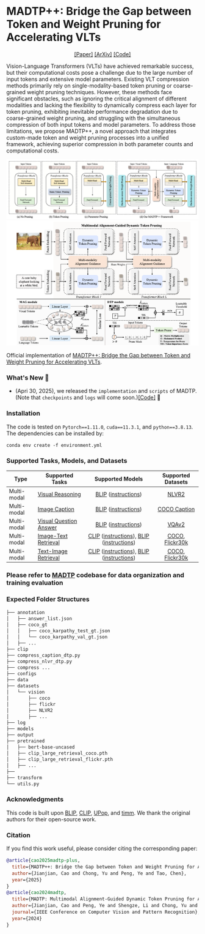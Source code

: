 # MADTP++: Bridge the Gap between Token and Weight Pruning for Accelerating VLTs


<p align="center"> <a href="" target="_blank">[Paper]</a> 
<a href="" target="_blank">[ArXiv]</a> 
<a href="https://github.com/double125/MADTP-plus" target="_blank">[Code]</a>

Vision-Language Transformers (VLTs) have achieved remarkable success, but their computational costs pose a challenge due to the large number of input tokens and extensive model parameters. Existing VLT compression methods primarily rely on single-modality-based token pruning or coarse-grained weight pruning techniques. However, these methods face significant obstacles, such as ignoring the critical alignment of different modalities and lacking the flexibility to dynamically compress each layer for token pruning, exhibiting inevitable performance degradation due to coarse-grained weight pruning, and struggling with the simultaneous compression of both input tokens and model parameters. To address those limitations, we propose MADTP++, a novel approach that integrates custom-made token and weight pruning processes into a unified framework, achieving superior compression in both parameter counts and computational costs.

<img src="MADTP-plus.png" width="800">
<img src="MADTP.png" width="800">

Official implementation of [MADTP++: Bridge the Gap between Token and Weight Pruning for Accelerating VLTs](https://arxiv.org/abs/). 

### What's New 🥳

* (Apri 30, 2025), we released the ```implementation``` and ```scripts``` of MADTP. (Note that ```checkpoints``` and ```logs``` will come soon.)[[Code]](https://github.com/double125/MADTP-plus") 🚩

### Installation
The code is tested on `Pytorch==1.11.0`, `cuda==11.3.1`, and `python==3.8.13`. The dependencies can be installed by:
```
conda env create -f environment.yml
```

### Supported Tasks, Models, and Datasets
Type |  Supported Tasks | Supported Models  | Supported Datasets |
--- | --- | :---: | :---: 
Multi-modal | [Visual Reasoning](https://github.com/double125/MADTP#visual-reasoning-on-the-nlvr2-dataset) | [BLIP](https://github.com/salesforce/BLIP) ([instructions](https://github.com/double125/MADTP#visual-reasoning-on-the-nlvr2-dataset)) | [NLVR2](https://lil.nlp.cornell.edu/nlvr/)
Multi-modal |[Image Caption](https://github.com/double125/MADTP#image-caption-on-the-coco-caption-dataset) | [BLIP](https://github.com/salesforce/BLIP) ([instructions](https://github.com/double125/MADTP#image-caption-on-the-coco-caption-dataset)) | [COCO Caption](https://cocodataset.org/#home)
Multi-modal |[Visual Question Answer](https://github.com/double125/MADTP#visual-question-answer-on-the-vqav2-dataset) | [BLIP](https://github.com/salesforce/BLIP) ([instructions](https://github.com/double125/MADTP#visual-question-answer-on-the-vqav2-dataset)) | [VQAv2](https://visualqa.org/)
Multi-modal |[Image-Text Retrieval](https://github.com/double125/MADTP#image-text-and-text-image-retrieval-on-the-coco-dataset) | [CLIP](https://github.com/openai/CLIP) ([instructions](https://github.com/double125/MADTP#image-text-and-text-image-retrieval-on-the-coco-dataset-with-clip)), [BLIP](https://github.com/salesforce/BLIP) ([instructions](https://github.com/double125/MADTP#image-text-and-text-image-retrieval-on-the-coco-dataset)) | [COCO](https://cocodataset.org/#home), [Flickr30k](https://shannon.cs.illinois.edu/DenotationGraph/)
Multi-modal |[Text-Image Retrieval](https://github.com/double125/MADTP#image-text-and-text-image-retrieval-on-the-coco-dataset) | [CLIP](https://github.com/openai/CLIP) ([instructions](https://github.com/double125/MADTP#image-text-and-text-image-retrieval-on-the-flickr30k-dataset-with-clip)), [BLIP](https://github.com/salesforce/BLIP) ([instructions](https://github.com/double125/MADTP#image-text-and-text-image-retrieval-on-the-flickr30k-dataset)) | [COCO](https://cocodataset.org/#home), [Flickr30k](https://shannon.cs.illinois.edu/DenotationGraph/)

### Please refer to [MADTP](https://github.com/double125/MADTP) codebase for data organization and training evaluation

### Expected Folder Structures

```
├── annotation
│   ├── answer_list.json
│   ├── coco_gt
│   │   ├── coco_karpathy_test_gt.json
│   │   └── coco_karpathy_val_gt.json
│   ├── ...
├── clip                                               
├── compress_caption_dtp.py             
├── compress_nlvr_dtp.py                  
├── compress ...    
├── configs                                             
├── data                                        
├── datasets
│   └── vision
│       ├── coco
│       ├── flickr
│       ├── NLVR2     
│       ├── ...                                                                               
├── log                                     
├── models            
├── output                                    
├── pretrained
│   ├── bert-base-uncased
│   ├── clip_large_retrieval_coco.pth
│   ├── clip_large_retrieval_flickr.pth
│   ├── ...       
├──                                                                                
├── transform                                                                           
└── utils.py                                
```

### Acknowledgments
This code is built upon <a href="https://github.com/salesforce/BLIP">BLIP</a>, <a href="https://github.com/openai/CLIP">CLIP</a>, <a href="https://github.com/sdc17/UPop">UPop</a>, and <a href=https://github.com/huggingface/pytorch-image-models/tree/main/timm>timm</a>. We thank the original authors for their open-source work.


### Citation
If you find this work useful, please consider citing the corresponding paper:
```bibtex
@article{cao2025madtp-plus,
  title={MADTP++: Bridge the Gap between Token and Weight Pruning for Accelerating VLTs},
  author={Jianjian, Cao and Chong, Yu and Peng, Ye and Tao, Chen},
  year={2025}
}
@article{cao2024madtp,
  title={MADTP: Multimodal Alignment-Guided Dynamic Token Pruning for Accelerating Vision-Language Transformer},
  author={Jianjian, Cao and Peng, Ye and Shengze, Li and Chong, Yu and Yansong, Tang and Jiwen, Lu and Tao, Chen},
  journal={IEEE Conference on Computer Vision and Pattern Recognition},
  year={2024}
}
```

